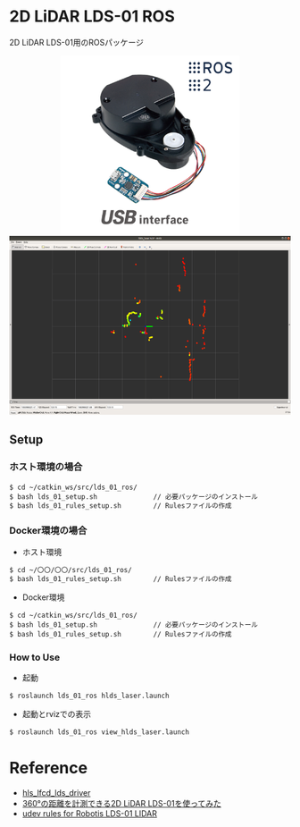 # 2D LiDAR LDS-01 ROS
2D LiDAR LDS-01用のROSパッケージ

<div align="center">
    <img src="img/LDS-01_tn.png" height="320">
    <img src="img/view_hlds_laser.png" height="320"> 
</div> 

## Setup
### ホスト環境の場合
```bash
$ cd ~/catkin_ws/src/lds_01_ros/
$ bash lds_01_setup.sh              // 必要パッケージのインストール
$ bash lds_01_rules_setup.sh        // Rulesファイルの作成
```

### Docker環境の場合
- ホスト環境
```bash 
$ cd ~/〇〇/〇〇/src/lds_01_ros/
$ bash lds_01_rules_setup.sh        // Rulesファイルの作成
```
- Docker環境
```bash 
$ cd ~/catkin_ws/src/lds_01_ros/
$ bash lds_01_setup.sh              // 必要パッケージのインストール
$ bash lds_01_rules_setup.sh        // Rulesファイルの作成
```

### How to Use
- 起動
```bash
$ roslaunch lds_01_ros hlds_laser.launch
```
- 起動とrvizでの表示
```bash
$ roslaunch lds_01_ros view_hlds_laser.launch
```

# Reference
- [hls_lfcd_lds_driver](https://wiki.ros.org/hls_lfcd_lds_driver)
- [360°の距離を計測できる2D LiDAR LDS-01を使ってみた](https://www.sato-susumu.com/entry/LDS-01)
- [udev rules for Robotis LDS-01 LIDAR](https://gist.github.com/jeremyfix/9ec54b0aed56451fc518f1440b2a82eb)